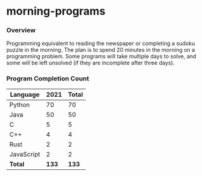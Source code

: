 # morning-programs

### Overview

Programming equivalent to reading the newspaper or completing a sudoku puzzle in the morning.  The plan is to spend 20 
minutes in the morning on a programming problem.  Some programs will take multiple days to solve, and some will be left 
unsolved (if they are incomplete after three days).

### Program Completion Count

| Language     | 2021    | Total   |
|--------------|---------|---------|
| Python       | 70      | 70      |
| Java         | 50      | 50      |
| C            | 5       | 5       |
| C++          | 4       | 4       |
| Rust         | 2       | 2       |
| JavaScript   | 2       | 2       |
| **Total**    | **133** | **133** |
